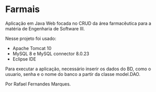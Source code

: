 # Farmais
Aplicação em Java Web focada no CRUD da área farmacêutica para a matéria de Engenharia de Software III.

Nesse projeto foi usado:

<ul>
  <li>Apache Tomcat 10</li>
  <li>MySQL 8 e MySQL connector 8.0.23</li>
  <li>Eclipse IDE</li>
</ul>

Para executar a aplicação, necessário inserir os dados do BD, como o usuario, senha e o nome do banco a partir da classe model.DAO.

Por Rafael Fernandes Marques.
